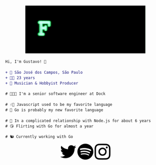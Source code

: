 <p align="center">
    <img height="150" src="https://github.com/un-versed/un-versed/blob/main/NvI.gif?raw=true"/>
</p>

```diff
Hi, I'm Gustavo! 👋

+ 📍 São José dos Campos, São Paulo
+ 🖖🏻 23 years
+ 🎼 Musician & Hobbyist Producer

# 👨🏻‍💻 I'm a senior software engineer at Dock

# ☝🏻 Javascript used to be my favorite language
# 🤔 Go is probably my new favorite language

# 💖 In a complicated relationship with Node.js for about 6 years
# 😘 Flirting with Go for almost a year

# 🐿️ Currently working with Go
```
<p align="center">
  <img height="50" src="./twitter.svg" href="https://twitter.com/_unvrsd">
  <img height="50" src="./spotify.svg" href="https://spoti.fi/3iqXYbO">
  <img height="50" src="./instagram.svg" href="https://www.instagram.com/unver.sed/">
</p>
